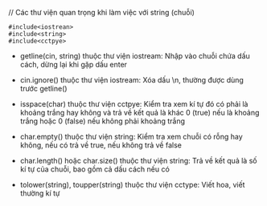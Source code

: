 // Các thư viện quan trọng khi làm việc với string (chuỗi)
```
#include<iostrean>
#include<string>
#include<cctpye>
```

* getline(cin, string) thuộc thư viện iostream:
Nhập vào chuỗi chứa dấu cách, dừng lại khi gặp dấu enter

* cin.ignore() thuộc thư viện iostream:
Xóa dấu \n, thường được dùng trước getline()

* isspace(char) thuộc thư viện cctpye:
Kiểm tra xem kí tự đó có phải là khoảng trắng hay không và trả về kết quả là khác 0 (true) nếu là khoảng trắng hoặc 0 (false) nếu không phải khoảng trắng

* char.empty() thuộc thư viện string: Kiểm tra xem chuỗi có rỗng hay không, nếu có trả về true, nếu không trả về false

* char.length() hoặc char.size() thuộc thư viện string: Trả về kết quả là số kí tự của chuỗi, bao gồm cả dấu cách nếu có

* tolower(string), toupper(string) thuộc thư viện cctype:
Viết hoa, viết thường kí tự

